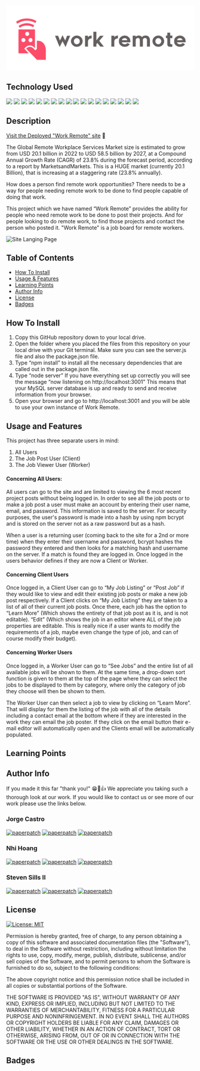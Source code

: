
![Site Langing Page](./public/images/work-remote-logo.png)

## Technology Used 
<p float="left">
<img src="https://img.shields.io/badge/HTML5-E34F26?style=for-the-badge&logo=html5&logoColor=white">
<img src="https://img.shields.io/badge/CSS3-1572B6?style=for-the-badge&logo=css3&logoColor=white">
<img src="https://img.shields.io/badge/JavaScript-323330?style=for-the-badge&logo=javascript&logoColor=F7DF1E">
<img src="https://img.shields.io/badge/json-5E5C5C?style=for-the-badge&logo=json&logoColor=white">
<img src="https://img.shields.io/badge/Node%20js-339933?style=for-the-badge&logo=nodedotjs&logoColor=white">
<img src="https://img.shields.io/badge/Bootstrap-563D7C?style=for-the-badge&logo=bootstrap&logoColor=white">
<img src="https://img.shields.io/badge/Handlebars%20js-f0772b?style=for-the-badge&logo=handlebarsdotjs&logoColor=black">
<img src="https://img.shields.io/badge/MySQL-005C84?style=for-the-badge&logo=mysql&logoColor=white">
<img src="https://img.shields.io/badge/Sequelize-52B0E7?style=for-the-badge&logo=Sequelize&logoColor=white">
<img src="https://img.shields.io/badge/npm-CB3837?style=for-the-badge&logo=npm&logoColor=white">
<img src="https://img.shields.io/badge/prettier-1A2C34?style=for-the-badge&logo=prettier&logoColor=F7BA3Eh">
<img src="https://img.shields.io/badge/Canva-%2300C4CC.svg?&style=for-the-badge&logo=Canva&logoColor=white">
<img src="https://img.shields.io/badge/Insomnia-5849be?style=for-the-badge&logo=Insomnia&logoColor=white">
<img src="https://img.shields.io/badge/Slack-4A154B?style=for-the-badge&logo=slack&logoColor=white">
<img src="https://img.shields.io/badge/GIT-E44C30?style=for-the-badge&logo=git&logoColor=white">
<img src="https://img.shields.io/badge/VSCode-0078D4?style=for-the-badge&logo=visual%20studio%20code&logoColor=white">
<img src="https://img.shields.io/badge/Heroku-430098?style=for-the-badge&logo=heroku&logoColor=white">
<img src="https://img.shields.io/badge/GitHub-100000?style=for-the-badge&logo=github&logoColor=white">
</p>

## Description 

[Visit the Deployed "Work Remote" site](https://youtu.be/BFyeuLhjcPY) 👀


The Global Remote Workplace Services Market size is estimated to grow from USD 20.1 billion in 2022 to USD 58.5 billion by 2027, at a Compound Annual Growth Rate (CAGR) of 23.8% during the forecast period, according to a report by MarketsandMarkets.  This is a HUGE market (currently 20.1 Billion),  that is increasing at a staggering rate (23.8% annually).  

How does a person find remote work opportunities? There needs to be a way for people needing remote work to be done to find people capable of doing that work. 

This project which we have named “Work Remote” provides the ability for people who need remote work to be done to post their projects.  And for people looking to do remote work, to find those projects and contact the person who posted it. "Work Remote" is a job board for remote workers.


![Site Langing Page](./site.gif)


## Table of Contents 

* [How To Install](#how-to-install)
* [Usage & Features](#usage-and-features)
* [Learning Points](#learning-points)
* [Author Info](#author-info)
* [License](#license)
* [Badges](#badges)


## How To Install

1. Copy this GitHub repository down to your local drive. 
2. Open the folder where you placed the files from this repository on your local drive with your Git terminal. Make sure you can see the server.js file and also the package.json file.
3. Type “npm install” to install all the necessary dependencies that are called out in the package.json file.
4. Type “node server” If you have everything set up correctly you will see the message “now listening on http://localhost:3001” This means that your MySQL server database is up and ready to send and receive information from your browser.
5. Open your browser and go to http://localhost:3001 and you will be able to use your own instance of Work Remote.

## Usage and Features

This project has three separate users in mind:

1. All Users
2. The Job Post User (Client)
3. The Job Viewer User (Worker)

#### Concerning All Users:

All users can go to the site and are limited to viewing the 6 most recent project posts without being logged in.  In order to see all the job posts or to make a job post a user must make an account by entering their user name, email, and password. This information is saved to the server.  For security purposes, the user's password is made into a hash by using npm bcrypt and is stored on the server not as a raw password but as a hash.

When a user is a returning user (coming back to the site for a 2nd or more time) when they enter their username and password, bcrypt hashes the password they entered and then looks for a matching hash and username on the server. If a match is found they are logged in.  Once logged in the users behavior defines if they are now a Client or Worker.

#### Concerning Client Users
Once logged in, a Client User can go to “My Job Listing” or “Post Job” if they would like to view and edit their existing job posts or make a new job post respectively. If a Client clicks on “My Job Listing” they are taken to a list of all of their current job posts.  Once there, each job has the option to “Learn More” (Which shows the entirety of that job post as it is, and is not editable). “Edit” (Which shows the job in an editor where ALL of the job properties are editable. This is really nice if a user wants to modify the requirements of a job, maybe even change the type of job, and can of course modify their budget).

#### Concerning Worker Users
Once logged in, a Worker User can go to “See Jobs” and the entire list of all available jobs will be shown to them.  At the same time, a drop-down sort function is given to them at the top of the page where they can select the jobs to be displayed to them by category, where only the category of job they choose will then be shown to them. 

The Worker User can then select a job to view by clicking on “Learn More”.  That will display for them the listing of the job with all of the details including a contact email at the bottom where if they are interested in the work they can email the job poster.  If they click on the email button their e-mail editor will automatically open and the Clients email will be automatically populated. 

## Learning Points 

## Author Info
If you made it this far "thank you!" 😁🙏👍 We appreciate you taking such a thorough look at our work.  If you would like to contact us or see more of our work please use the links below.

### Jorge Castro

<a href="mailto: jorgecastro619@gmail.com" target="_blank"><img align="center" src="https://img.shields.io/badge/Gmail-D14836?style=for-the-badge&logo=gmail&logoColor=white" alt="paperpatch"/></a>
<a href="https://www.linkedin.com/in/jorge-castro-2a9545177/" target="_blank"><img align="center" src="https://img.shields.io/badge/LinkedIn-0077B5?style=for-the-badge&logo=linkedin&logoColor=white" alt="paperpatch"/></a>
<a href="https://github.com/Jacastro619" target="_blank"><img align="center" src="https://img.shields.io/badge/GitHub-100000?style=for-the-badge&logo=github&logoColor=white" alt="paperpatch"/></a>

### Nhi Hoang

<a href="mailto: evie.h0325@gmail.com" target="_blank"><img align="center" src="https://img.shields.io/badge/Gmail-D14836?style=for-the-badge&logo=gmail&logoColor=white" alt="paperpatch"/></a>
<a href="https://www.linkedin.com/in/ynhihoang/" target="_blank"><img align="center" src="https://img.shields.io/badge/LinkedIn-0077B5?style=for-the-badge&logo=linkedin&logoColor=white" alt="paperpatch"/></a>
<a href="https://github.com/eviehoang" target="_blank"><img align="center" src="https://img.shields.io/badge/GitHub-100000?style=for-the-badge&logo=github&logoColor=white" alt="paperpatch"/></a>

### Steven Sills II

<a href="mailto: stevensills2@gmail.com" target="_blank"><img align="center" src="https://img.shields.io/badge/Gmail-D14836?style=for-the-badge&logo=gmail&logoColor=white" alt="paperpatch"/></a>
<a href="https://www.linkedin.com/in/steven-sills-ii-90781b53/" target="_blank"><img align="center" src="https://img.shields.io/badge/LinkedIn-0077B5?style=for-the-badge&logo=linkedin&logoColor=white" alt="paperpatch"/></a>
<a href="https://apixa25.github.io/steven-sills-portfolio/" target="_blank"><img align="center" src="https://img.shields.io/badge/GitHub-100000?style=for-the-badge&logo=github&logoColor=white" alt="paperpatch"/></a>


## License
[![License: MIT](https://img.shields.io/badge/License-MIT-yellow.svg)](https://opensource.org/licenses/MIT)


Permission is hereby granted, free of charge, to any person obtaining a copy
of this software and associated documentation files (the "Software"), to deal
in the Software without restriction, including without limitation the rights
to use, copy, modify, merge, publish, distribute, sublicense, and/or sell
copies of the Software, and to permit persons to whom the Software is
furnished to do so, subject to the following conditions:

The above copyright notice and this permission notice shall be included in all
copies or substantial portions of the Software.

THE SOFTWARE IS PROVIDED "AS IS", WITHOUT WARRANTY OF ANY KIND, EXPRESS OR
IMPLIED, INCLUDING BUT NOT LIMITED TO THE WARRANTIES OF MERCHANTABILITY,
FITNESS FOR A PARTICULAR PURPOSE AND NONINFRINGEMENT. IN NO EVENT SHALL THE
AUTHORS OR COPYRIGHT HOLDERS BE LIABLE FOR ANY CLAIM, DAMAGES OR OTHER
LIABILITY, WHETHER IN AN ACTION OF CONTRACT, TORT OR OTHERWISE, ARISING FROM,
OUT OF OR IN CONNECTION WITH THE SOFTWARE OR THE USE OR OTHER DEALINGS IN THE
SOFTWARE.

## Badges


